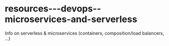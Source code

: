 # resources---devops--microservices-and-serverless
Info on serverless &amp; microservices (containers, composition/load balancers, ...)
